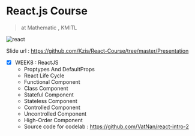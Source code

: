 # React.js Course
> at Mathematic , KMITL

![react](https://user-images.githubusercontent.com/25294734/38037706-9c6c050c-32d3-11e8-864d-6d5647a83b29.png)

Slide url : https://github.com/Kzis/React-Course/tree/master/Presentation

- [x] WEEK8 : ReactJS
  - Proptypes And DefaultProps
  - React Life Cycle 
  - Functional Component
  - Class Component
  - Stateful Component
  - Stateless Component
  - Controlled Component
  - Uncontrolled Component
  - High-Order Component
  - Source code for codelab : https://github.com/VatNan/react-intro-2

 
